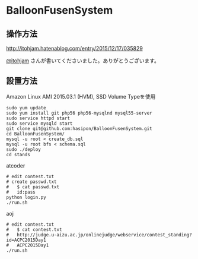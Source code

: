 # BalloonFusenSystem

## 操作方法

http://itohjam.hatenablog.com/entry/2015/12/17/035829

[@itohjam](https://github.com/itohjam) さんが書いてくださいました。ありがとうございます。

## 設置方法

Amazon Linux AMI 2015.03.1 (HVM), SSD Volume Typeを使用

```
sudo yum update
sudo yum install git php56 php56-mysqlnd mysql55-server
sudo service httpd start
sudo service mysqld start
git clone git@github.com:hasipon/BalloonFusenSystem.git
cd BalloonFusenSystem/
mysql -u root < create_db.sql
mysql -u root bfs < schema.sql
sudo ./deploy
cd stands
```
atcoder
```
# edit contest.txt
# create passwd.txt
#   $ cat passwd.txt
#   id:pass
python login.py
./run.sh
```
aoj
```
# edit contest.txt
#   $ cat contest.txt
#   http://judge.u-aizu.ac.jp/onlinejudge/webservice/contest_standing?id=ACPC2015Day1
#   ACPC2015Day1
./run.sh
```
